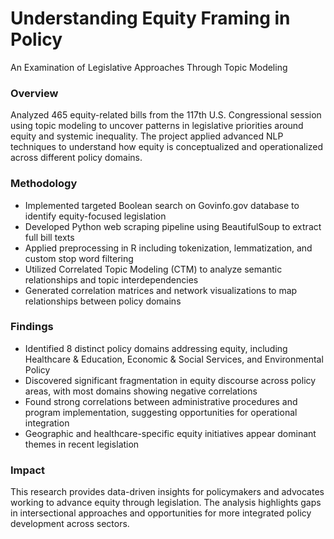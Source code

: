 # Understanding Equity Framing in Policy 
An Examination of Legislative Approaches Through Topic Modeling

### Overview
Analyzed 465 equity-related bills from the 117th U.S. Congressional session using topic modeling to uncover patterns in legislative priorities around equity and systemic inequality. The project applied advanced NLP techniques to understand how equity is conceptualized and operationalized across different policy domains.

### Methodology

- Implemented targeted Boolean search on Govinfo.gov database to identify equity-focused legislation
- Developed Python web scraping pipeline using BeautifulSoup to extract full bill texts
- Applied preprocessing in R including tokenization, lemmatization, and custom stop word filtering
- Utilized Correlated Topic Modeling (CTM) to analyze semantic relationships and topic interdependencies
- Generated correlation matrices and network visualizations to map relationships between policy domains

### Findings

- Identified 8 distinct policy domains addressing equity, including Healthcare & Education, Economic & Social Services, and Environmental Policy
- Discovered significant fragmentation in equity discourse across policy areas, with most domains showing negative correlations
- Found strong correlations between administrative procedures and program implementation, suggesting opportunities for operational integration
- Geographic and healthcare-specific equity initiatives appear dominant themes in recent legislation

### Impact
This research provides data-driven insights for policymakers and advocates working to advance equity through legislation. The analysis highlights gaps in intersectional approaches and opportunities for more integrated policy development across sectors.

